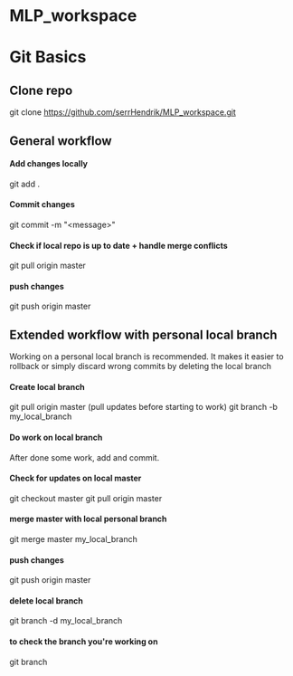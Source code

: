 # MLP_workspace

# Git Basics
## Clone repo
git clone https://github.com/serrHendrik/MLP_workspace.git

## General workflow
#### Add changes locally
git add .
#### Commit changes
git commit -m "\<message\>"
#### Check if local repo is up to date + handle merge conflicts
git pull origin master
#### push changes
git push origin master


## Extended workflow with personal local branch
Working on a personal local branch is recommended. It makes it easier to rollback or simply discard wrong commits by deleting the local branch
#### Create local branch
git pull origin master (pull updates before starting to work)
git branch -b my_local_branch
#### Do work on local branch
After done some work, add and commit.
#### Check for updates on local master
git checkout master
git pull origin master
#### merge master with local personal branch
git merge master my_local_branch
#### push changes
git push origin master
#### delete local branch
git branch -d my_local_branch
#### to check the branch you're working on
git branch
